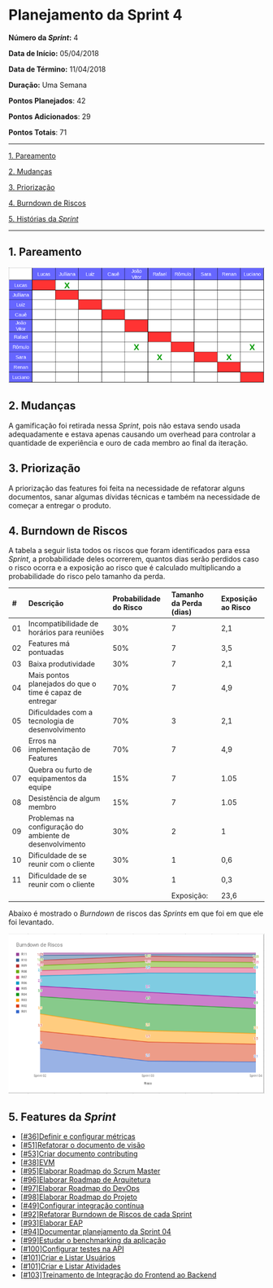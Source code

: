 # Planejamento da Sprint 4  

**Número da _Sprint_:** 4

**Data de Início:** 05/04/2018  

**Data de Término:** 11/04/2018

**Duração:** Uma Semana

**Pontos Planejados**: 42

**Pontos Adicionados**: 29

**Pontos Totais**: 71

-------

[1. Pareamento](#1-pareamento)

[2. Mudanças](#2-mudanças)

[3. Priorização](#3-priorizacao)

[4. Burndown de Riscos](#4-burndown-de-riscos)

[5. Histórias da _Sprint_](#5-histórias-da-sprint)

-------
## 1. Pareamento
![](../images/pairing_table_sprint04.png)

## 2. Mudanças
A gamificação foi retirada nessa _Sprint_, pois não estava sendo usada adequadamente e estava apenas causando um overhead para controlar a quantidade de experiência e ouro de cada membro ao final da iteração.

## 3. Priorização
A priorização das features foi feita na necessidade de refatorar alguns documentos, sanar algumas dívidas técnicas e também na necessidade de começar a entregar o produto.

## 4. Burndown de Riscos

A  tabela a seguir lista todos os riscos que foram identificados para essa _Sprint_, a probabilidade deles ocorrerem, quantos dias serão perdidos caso o risco ocorra e a exposição ao risco que é calculado multiplicando a probabilidade do risco pelo tamanho da perda.

| # | Descrição | Probabilidade do Risco |Tamanho da Perda (dias)|Exposição ao Risco
| :--- | :------------- | :------------- | :------------- | :------------- |
| 01 | Incompatibilidade de horários para reuniões  | 30%  | 7  | 2,1  |
| 02 | Features má pontuadas  | 50%  | 7 | 3,5  |
| 03 | Baixa produtividade  | 30%  | 7  | 2,1  |
| 04 | Mais pontos planejados do que o time é capaz de entregar  | 70%  | 7  | 4,9  |
| 05 | Dificuldades com a tecnologia de desenvolvimento  | 70%  | 3  | 2,1  |
| 06 | Erros na implementação de Features  | 70%  | 7  |  4,9 |
| 07 | Quebra ou furto de equipamentos da equipe   | 15%   | 7 | 1.05  |
| 08 |  Desistência de algum membro       | 15%    | 7 | 1.05|
| 09 | Problemas na configuração do ambiente de desenvolvimento  | 30%  |  2 | 1  |
| 10 | Dificuldade de se reunir com o cliente   | 30%  | 1  | 0,6  |
| 11 | Dificuldade de se reunir com o cliente   | 30%  | 1  | 0,3  |
|   |   |   | Exposição:  | 23,6  |

Abaixo é mostrado o _Burndown_ de riscos das _Sprints_ em que foi em que ele foi levantado.

![](../images/burndown_risk_sprint4.png)

## 5. Features da _Sprint_
* <a href="https://github.com/fga-gpp-mds/2018.1-Lacos-da-Alegria/issues/36">[#36]Definir e configurar métricas</a>
* <a href="https://github.com/fga-gpp-mds/2018.1-Lacos-da-Alegria/issues/51">[#51]Refatorar o documento de visão</a>
* <a href="https://github.com/fga-gpp-mds/2018.1-Lacos-da-Alegria/issues/53">[#53]Criar documento contributing</a>
* <a href="https://github.com/fga-gpp-mds/2018.1-Lacos-da-Alegria/issues/38">[#38]EVM</a>
* <a href="https://github.com/fga-gpp-mds/2018.1-Lacos-da-Alegria/issues/53">[#95]Elaborar Roadmap do Scrum Master</a>
* <a href="https://github.com/fga-gpp-mds/2018.1-Lacos-da-Alegria/issues/96">[#96]Elaborar Roadmap de Arquitetura</a>
* <a href="https://github.com/fga-gpp-mds/2018.1-Lacos-da-Alegria/issues/97">[#97]Elaborar Roadmap do DevOps</a>
* <a href="https://github.com/fga-gpp-mds/2018.1-Lacos-da-Alegria/issues/98">[#98]Elaborar Roadmap do Projeto</a>
* <a href="https://github.com/fga-gpp-mds/2018.1-Lacos-da-Alegria/issues/49">[#49]Configurar integração contínua</a>
* <a href="https://github.com/fga-gpp-mds/2018.1-Lacos-da-Alegria/issues/92">[#92]Refatorar Burndown de Riscos de cada Sprint </a>
* <a href="https://github.com/fga-gpp-mds/2018.1-Lacos-da-Alegria/issues/93">[#93]Elaborar EAP</a>
* <a href="https://github.com/fga-gpp-mds/2018.1-Lacos-da-Alegria/issues/94">[#94]Documentar planejamento da Sprint 04 </a>
* <a href="https://github.com/fga-gpp-mds/2018.1-Lacos-da-Alegria/issues/99">[#99]Estudar o benchmarking da aplicação </a>
* <a href="https://github.com/fga-gpp-mds/2018.1-Lacos-da-Alegria/issues/100">[#100]Configurar testes na API </a>
* <a href="https://github.com/fga-gpp-mds/2018.1-Lacos-da-Alegria/issues/101">[#101]Criar e Listar Usuários </a>
* <a href="https://github.com/fga-gpp-mds/2018.1-Lacos-da-Alegria/issues/101">[#101]Criar e Listar Atividades </a>
* <a href="https://github.com/fga-gpp-mds/2018.1-Lacos-da-Alegria/issues/103">[#103]Treinamento de Integração do Frontend ao Backend </a>
